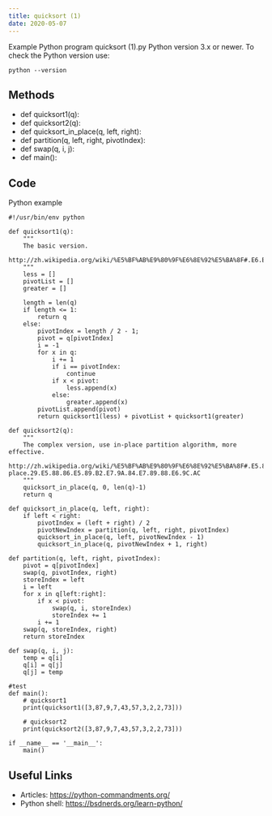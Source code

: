 ```yaml
---
title: quicksort (1)
date: 2020-05-07
---
```

Example Python program quicksort (1).py
Python version 3.x or newer.
To check the Python version use:

    python --version


## Methods

* def quicksort1(q):
* def quicksort2(q):
* def quicksort_in_place(q, left, right):
* def partition(q, left, right, pivotIndex):
* def swap(q, i, j):
* def main():

## Code

Python example

    #!/usr/bin/env python
    
    def quicksort1(q):
        """
        The basic version.
        http://zh.wikipedia.org/wiki/%E5%BF%AB%E9%80%9F%E6%8E%92%E5%BA%8F#.E6.BC.94.E7.AE.97.E6.B3.95
        """
        less = []
        pivotList = []
        greater = []
    
        length = len(q)
        if length <= 1:
            return q
        else:
            pivotIndex = length / 2 - 1;
            pivot = q[pivotIndex]
            i = -1
            for x in q:
                i += 1
                if i == pivotIndex:
                    continue
                if x < pivot:
                    less.append(x)
                else:
                    greater.append(x)
            pivotList.append(pivot)
            return quicksort1(less) + pivotList + quicksort1(greater)
    
    def quicksort2(q):
        """
        The complex version, use in-place partition algorithm, more effective.
        http://zh.wikipedia.org/wiki/%E5%BF%AB%E9%80%9F%E6%8E%92%E5%BA%8F#.E5.8E.9F.E5.9C.B0.28in-place.29.E5.88.86.E5.89.B2.E7.9A.84.E7.89.88.E6.9C.AC
        """
        quicksort_in_place(q, 0, len(q)-1)
        return q
    
    def quicksort_in_place(q, left, right):
        if left < right:
            pivotIndex = (left + right) / 2
            pivotNewIndex = partition(q, left, right, pivotIndex)
            quicksort_in_place(q, left, pivotNewIndex - 1)
            quicksort_in_place(q, pivotNewIndex + 1, right)
    
    def partition(q, left, right, pivotIndex):
        pivot = q[pivotIndex]
        swap(q, pivotIndex, right)
        storeIndex = left
        i = left
        for x in q[left:right]:
            if x < pivot:
                swap(q, i, storeIndex)
                storeIndex += 1
            i += 1
        swap(q, storeIndex, right)
        return storeIndex
    
    def swap(q, i, j):
        temp = q[i]
        q[i] = q[j]
        q[j] = temp
    
    #test
    def main():
        # quicksort1
        print(quicksort1([3,87,9,7,43,57,3,2,2,73]))
    
        # quicksort2
        print(quicksort2([3,87,9,7,43,57,3,2,2,73]))
    
    if __name__ == '__main__':
        main()
    

## Useful Links

- Articles: https://python-commandments.org/
- Python shell: https://bsdnerds.org/learn-python/
